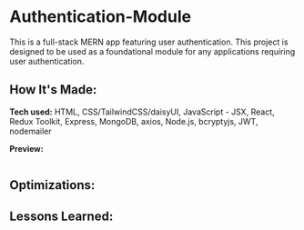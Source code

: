 # Authentication-Module

This is a full-stack MERN app featuring user authentication. This project is designed to be used as a foundational module for any applications requiring user authentication.

## How It's Made:

**Tech used:**
HTML, CSS/TailwindCSS/daisyUI, JavaScript - JSX, React, Redux Toolkit, Express, MongoDB, axios, Node.js, bcryptyjs, JWT, nodemailer

**Preview:**

<div align="center">
  <img src="" alt="" />  
</div>

## Optimizations:

## Lessons Learned:
